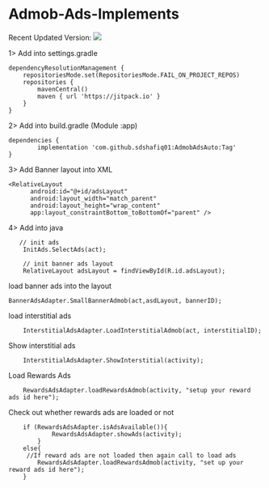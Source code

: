 ﻿# Admob-Ads-Implements

Recent Updated Version: [![](https://jitpack.io/v/sdshafiq01/AdmobAdsAuto.svg)](https://jitpack.io/#sdshafiq01/AdmobAdsAuto)

1> Add into settings.gradle

  	dependencyResolutionManagement {
  		repositoriesMode.set(RepositoriesMode.FAIL_ON_PROJECT_REPOS)
  		repositories {
  			mavenCentral()
  			maven { url 'https://jitpack.io' }
  		}
  	}
 
2> Add into build.gradle (Module :app)

   	dependencies {
  	        implementation 'com.github.sdshafiq01:AdmobAdsAuto:Tag'
  	}

3> Add Banner layout into XML

    <RelativeLayout
          android:id="@+id/adsLayout"
          android:layout_width="match_parent"
          android:layout_height="wrap_content"
          app:layout_constraintBottom_toBottomOf="parent" />

4> Add into java

       // init ads 
        InitAds.SelectAds(act);

        // init banner ads layout
        RelativeLayout adsLayout = findViewById(R.id.adsLayout);

load banner ads into the layout

    BannerAdsAdapter.SmallBannerAdmob(act,asdLayout, bannerID);

load interstitial ads

        InterstitialAdsAdapter.LoadInterstitialAdmob(act, interstitialID);
       
Show interstitial ads

        InterstitialAdsAdapter.ShowInterstitial(activity);


Load Rewards Ads

        RewardsAdsAdapter.loadRewardsAdmob(activity, "setup your reward ads id here");


Check out whether rewards ads are loaded or not
        
        if (RewardsAdsAdapter.isAdsAvailable()){
                RewardsAdsAdapter.showAds(activity);
            }
        else{
         //If reward ads are not loaded then again call to load ads
            RewardsAdsAdapter.loadRewardsAdmob(activity, "set up your reward ads id here");
        }


        
